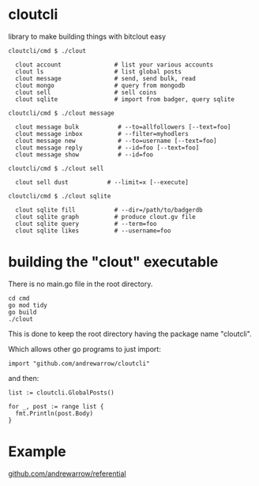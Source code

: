 # cloutcli
library to make building things with bitclout easy

```
cloutcli/cmd $ ./clout

  clout account               # list your various accounts
  clout ls                    # list global posts
  clout message               # send, send bulk, read
  clout mongo                 # query from mongodb
  clout sell                  # sell coins
  clout sqlite                # import from badger, query sqlite

cloutcli/cmd $ ./clout message

  clout message bulk           # --to=allfollowers [--text=foo]
  clout message inbox          # --filter=myhodlers
  clout message new            # --to=username [--text=foo]
  clout message reply          # --id=foo [--text=foo]
  clout message show           # --id=foo

cloutcli/cmd $ ./clout sell

  clout sell dust           # --limit=x [--execute]

cloutcli/cmd $ ./clout sqlite

  clout sqlite fill           # --dir=/path/to/badgerdb
  clout sqlite graph          # produce clout.gv file
  clout sqlite query          # --term=foo
  clout sqlite likes          # --username=foo
```

# building the "clout" executable
There is no main.go file in the root directory.

```
cd cmd
go mod tidy
go build
./clout
```

This is done to keep the root directory having the package name "cloutcli".

Which allows other go programs to just import:

```
import "github.com/andrewarrow/cloutcli"
```

and then:

```
list := cloutcli.GlobalPosts()

for _, post := range list {
  fmt.Println(post.Body)
}
```

# Example
[github.com/andrewarrow/referential](https://github.com/andrewarrow/referential)

